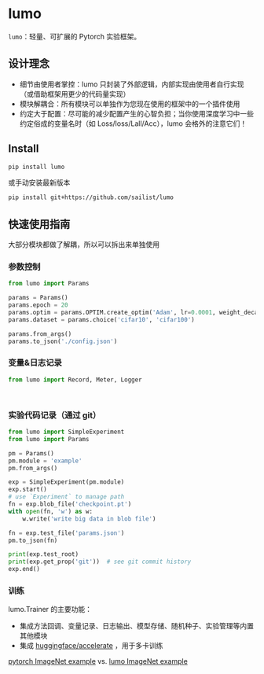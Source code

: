 # lumo

`lumo`：轻量、可扩展的 Pytorch 实验框架。

## 设计理念

- 细节由使用者掌控：lumo 只封装了外部逻辑，内部实现由使用者自行实现（或借助框架用更少的代码量实现）
- 模块解耦合：所有模块可以单独作为您现在使用的框架中的一个插件使用
- 约定大于配置：尽可能的减少配置产生的心智负担；当你使用深度学习中一些约定俗成的变量名时（如 Loss/loss/Lall/Acc），lumo 会格外的注意它们！

## Install

```bash
pip install lumo
```

或手动安装最新版本

```bash
pip install git+https://github.com/sailist/lumo
```

## 快速使用指南

大部分模块都做了解耦，所以可以拆出来单独使用

### 参数控制

```python
from lumo import Params

params = Params()
params.epoch = 20
params.optim = params.OPTIM.create_optim('Adam', lr=0.0001, weight_decay=4e-5)
params.dataset = params.choice('cifar10', 'cifar100')

params.from_args()
params.to_json('./config.json')
```

### 变量&日志记录

```python
from lumo import Record, Meter, Logger




```

### 实验代码记录（通过 git）

```python
from lumo import SimpleExperiment
from lumo import Params

pm = Params()
pm.module = 'example'
pm.from_args()

exp = SimpleExperiment(pm.module)
exp.start()
# use `Experiment` to manage path
fn = exp.blob_file('checkpoint.pt')
with open(fn, 'w') as w:
    w.write('write big data in blob file')

fn = exp.test_file('params.json')
pm.to_json(fn)

print(exp.test_root)
print(exp.get_prop('git'))  # see git commit history
exp.end()

```

### 训练

lumo.Trainer 的主要功能：

- 集成方法回调、变量记录、日志输出、模型存储、随机种子、实验管理等内置其他模块
- 集成 [huggingface/accelerate](https://github.com/huggingface/accelerate) ，用于多卡训练

[pytorch ImageNet example]() vs. [lumo ImageNet example]()

